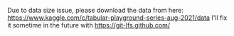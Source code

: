 Due to data size issue, please download the data from here: https://www.kaggle.com/c/tabular-playground-series-aug-2021/data
I'll fix it sometime in the future with https://git-lfs.github.com/
